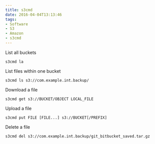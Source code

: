 ```yaml
---
title: s3cmd
date: 2016-04-04T13:13:46
tags: 
- Software
- S3
- Amazon
- s3cmd
---
```


List all buckets

    s3cmd la

List files within one bucket

    s3cmd ls s3://com.example.int.backup/

Download a file

    s3cmd get s3://BUCKET/OBJECT LOCAL_FILE

Upload a file

    s3cmd put FILE [FILE...] s3://BUCKET[/PREFIX]

Delete a file

    s3cmd del s3://com.example.int.backup/git_bitbucket_saved.tar.gz
